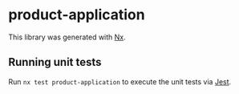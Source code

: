 # product-application

This library was generated with [Nx](https://nx.dev).

## Running unit tests

Run `nx test product-application` to execute the unit tests via [Jest](https://jestjs.io).
